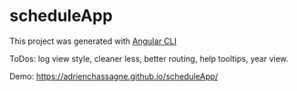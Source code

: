# scheduleApp

This project was generated with [Angular CLI](https://github.com/angular/angular-cli)

ToDos: log view style, cleaner less, better routing, help tooltips, year view.

Demo: https://adrienchassagne.github.io/scheduleApp/
